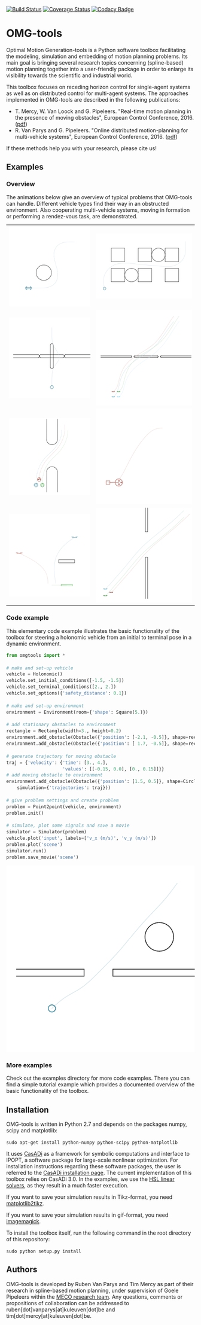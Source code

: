 [![Build Status](https://travis-ci.org/meco-group/omg-tools.svg?branch=master)](https://travis-ci.org/meco-group/omg-tools) [![Coverage Status](https://coveralls.io/repos/github/meco-group/omg-tools/badge.svg?branch=master)](https://coveralls.io/github/meco-group/omg-tools?branch=master)
[![Codacy Badge](https://api.codacy.com/project/badge/grade/a44dd52c358e4cd09b12585915738627)](https://www.codacy.com/app/joris-gillis42/omg-tools)

# OMG-tools
Optimal Motion Generation-tools is a Python software toolbox facilitating the modeling, simulation and embedding of motion planning problems. Its main goal is bringing several research topics concerning (spline-based) motion planning together into a user-friendly package in order to enlarge its visibility towards the scientific and industrial world.

This toolbox focuses on receding horizon control for single-agent systems as well as on distributed control for multi-agent systems. The approaches implemented in OMG-tools are described in the following publications:
* T. Mercy, W. Van Loock and G. Pipeleers. "Real-time motion planning in the presence of moving obstacles", European Control Conference, 2016. ([pdf](https://lirias.kuleuven.be/bitstream/123456789/538718/1/TimMercy_2016_ECC.pdf))
* R. Van Parys and G. Pipeleers. "Online distributed motion-planning for multi-vehicle systems", European Control Conference, 2016. ([pdf](https://lirias.kuleuven.be/bitstream/123456789/526758/3/RubenVanParys_2016_ECC.pdf))

If these methods help you with your research, please cite us!

## Examples
### Overview
The animations below give an overview of typical problems that OMG-tools can handle. Different vehicle types find their way in an obstructed environment. Also cooperating multi-vehicle systems, moving in formation or performing a rendez-vous task, are demonstrated.
<table style="border: none; border-collapse: collapse;" border="0" cellspacing="0" cellpadding="0" width="100%" align="center">
<tr>
<td align="center" valign="center">
<img src="./doc/gifs/bicycle.gif" alt="Point-to-point motion of bicycle model"/>
</td>
<td align="center" valign="center">
<img src="./doc/gifs/warehouse.gif" alt="Holonomic vehicle finding its way in a warehouse"/>
</td>
</tr>
<tr>
<td align="center" valign="center">
<img src="./doc/gifs/revolving_door.gif" alt="Holonomic vehicle passing through a revolving door"/>
</td>
<td align="center" valign="center">
<img src="./doc/gifs/formation_quad_rotatingwall.gif" alt="Formation of quadrotor with rotating wall"/>
</td>
</tr>
<tr>
<td align="center" valign="center">
<img src="./doc/gifs/formation_dubins.gif" alt="Dubins vehicles moving in relative formation"/>
</td>
<td align="center" valign="center">
<img src="./doc/gifs/trailer.gif" alt="Dubins vehicle with trailer"/>
</td>
</tr>
<tr>
<td align="center" valign="center">
<img src="./doc/gifs/platform_landing.gif" alt="Quadrotors landing on platform"/>
</td>
<td align="center" valign="center">
<img src="./doc/gifs/formation_quad_ufo.gif" alt="Quadrotors avoiding a UFO"/>
</td>
</tr>
</table>

### Code example
This elementary code example illustrates the basic functionality of the toolbox for steering a holonomic vehicle from an initial to terminal pose in a dynamic environment.

```python
from omgtools import *

# make and set-up vehicle
vehicle = Holonomic()
vehicle.set_initial_conditions([-1.5, -1.5])
vehicle.set_terminal_conditions([2., 2.])
vehicle.set_options({'safety_distance': 0.1})

# make and set-up environment
environment = Environment(room={'shape': Square(5.)})

# add stationary obstacles to environment
rectangle = Rectangle(width=3., height=0.2)
environment.add_obstacle(Obstacle({'position': [-2.1, -0.5]}, shape=rectangle))
environment.add_obstacle(Obstacle({'position': [ 1.7, -0.5]}, shape=rectangle))

# generate trajectory for moving obstacle
traj = {'velocity': {'time': [3., 4.],
                     'values': [[-0.15, 0.0], [0., 0.15]]}}
# add moving obstacle to environment
environment.add_obstacle(Obstacle({'position': [1.5, 0.5]}, shape=Circle(0.4),
    simulation={'trajectories': traj}))

# give problem settings and create problem
problem = Point2point(vehicle, environment)
problem.init()

# simulate, plot some signals and save a movie
simulator = Simulator(problem)
vehicle.plot('input', labels=['v_x (m/s)', 'v_y (m/s)'])
problem.plot('scene')
simulator.run()
problem.save_movie('scene')
```
<center>
<img src="./doc/gifs/p2p_holonomic.gif" alt="Point-to-point motion of holonomic vehicle"/>
</center>

### More examples
Check out the examples directory for more code examples. There you can find a simple tutorial example which provides a documented overview of the basic functionality of the toolbox.

## Installation
OMG-tools is written in Python 2.7 and depends on the packages numpy, scipy and matplotlib:

`sudo apt-get install python-numpy python-scipy python-matplotlib`

It uses [CasADi](http://casadi.org) as a framework for symbolic computations and interface to IPOPT, a software package for large-scale nonlinear optimization. For installation instructions regarding these software packages, the user is referred to the [CasADi installation page](http://install.casadi.org). The current implementation of this toolbox relies on CasADi 3.0. In the examples, we use the [HSL linear solvers](https://github.com/casadi/casadi/wiki/Obtaining-HSL), as they result in a much faster execution.

If you want to save your simulation results in Tikz-format, you need [matplotlib2tikz](https://github.com/nschloe/matplotlib2tikz).

If you want to save your simulation results in gif-format, you need [imagemagick](www.imagemagick.org).

To install the toolbox itself, run the following command in the root directory of this repository:

`sudo python setup.py install`

## Authors
OMG-tools is developed by Ruben Van Parys and Tim Mercy as part of their research in spline-based motion planning, under supervision of Goele Pipeleers within the [MECO research team](https://www.mech.kuleuven.be/en/pma/research/meco). Any questions, comments or propositions of collaboration can be addressed to ruben[dot]vanparys[at]kuleuven[dot]be and tim[dot]mercy[at]kuleuven[dot]be.

